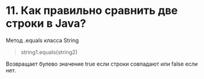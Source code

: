 # 11. Как правильно сравнить две строки в Java?

Метод .equals класса String

>string1.equals(string2)

Возвращает булево значение true если строки совпадают или false если нет. 